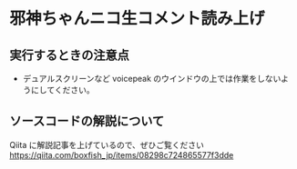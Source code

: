# 邪神ちゃんニコ生コメント読み上げ

## 実行するときの注意点

- デュアルスクリーンなど voicepeak のウインドウの上では作業をしないようにしてください。

## ソースコードの解説について

Qiita に解説記事を上げているので、ぜひご覧ください
https://qiita.com/boxfish_jp/items/08298c724865577f3dde
